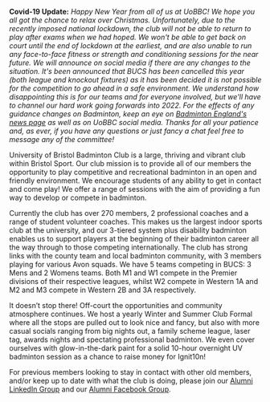 **Covid-19 Update:**
*Happy New Year from all of us at UoBBC! We hope you all got the chance to relax over Christmas.
Unfortunately, due to the recently imposed national lockdown, the club will not be able to return to play after exams when we had hoped. We won't be able to get back on court until the end of lockdown at the earliest, and are also unable to run any face-to-face fitness or strength and conditioning sessions for the near future. We will announce on social media if there are any changes to the situation.
It's been announced that BUCS has been cancelled this year (both league and knockout fixtures) as it has been decided it is not possible for the competition to go ahead in a safe environment. We understand how disappointing this is for our teams and for everyone involved, but we'll have to channel our hard work going forwards into 2022. 
For the effects of any guidance changes on Badminton, keep an eye on [Badminton England's news page](https://www.badmintonengland.co.uk/news) as well as on UoBBC social media.
Thanks for all your patience and, as ever, if you have any questions or just fancy a chat feel free to message any of the committee!*

University of Bristol Badminton Club is a large, thriving and vibrant club within Bristol Sport. Our club mission is to provide all of our members the opportunity to play competitive and recreational badminton in an open and friendly environment. We encourage students of any ability to get in contact and come play! We offer a range of sessions with the aim of providing a fun way to develop or compete in badminton. 

Currently the club has over 270 members, 2 professional coaches and a range of student volunteer coaches. This makes us the largest indoor sports club at the university, and our 3-tiered system plus disability badminton enables us to support players at the beginning of their badminton career all the way through to those competing internationally. The club has strong links with the county team and local badminton community, with 3 members playing for various Avon squads. We have 5 teams competing in BUCS: 3 Mens and 2 Womens teams. Both M1 and W1 compete in the Premier divisions of their respective leagues, whilst W2 compete in Western 1A and M2 and M3 compete in Western 2B and 3A respectively.

It doesn’t stop there! Off-court the opportunities and community atmosphere continues. We host a yearly Winter and Summer Club Formal where all the stops are pulled out to look nice and fancy, but also with more casual socials ranging from big nights out, a family scheme league, laser tag, awards nights and spectating professional badminton. We even cover ourselves with glow-in-the-dark paint for a solid 10-hour overnight UV badminton session as a chance to raise money for Ignit10n!  

For previous members looking to stay in contact with other old members, and/or keep up to date with what the club is doing, please join our [Alumni LinkedIn Group](https://www.linkedin.com/groups/8772039) and our [Alumni Facebook Group](https://www.facebook.com/groups/234221176994100/).
